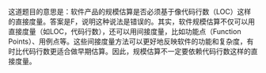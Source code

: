 这道题目的意思是：软件产品的规模估算是否必须基于像代码行数（LOC）这样的直接度量。答案是F，说明这种说法是错误的。其实，软件规模估算不仅可以用直接度量（如LOC，代码行数），还可以用间接度量，比如功能点（Function Points）、用例点等。这些间接度量方法可以更好地反映软件的功能和复杂度，有时比代码行数更适合做早期估算。因此，规模估算不一定要依赖代码行数这样的直接度量。